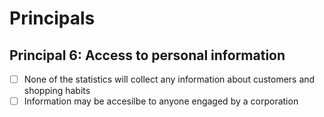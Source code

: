 # Principals

## Principal 6: Access to personal information 

 - [ ] None of the statistics will collect any information about customers and shopping habits
 - [ ] Information may be accesilbe to anyone engaged by a corporation
